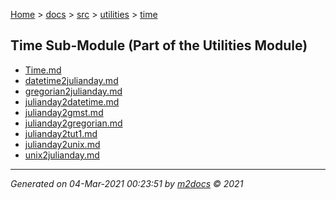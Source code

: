[Home](../../../index.md) > [docs](../../../docs_index.md) > [src](../../src_index.md) > [utilities](../utilities_index.md) > [time](time_index.md)  

## Time Sub-Module (Part of the Utilities Module)

- [Time.md](Time.md)
- [datetime2julianday.md](datetime2julianday.md)
- [gregorian2julianday.md](gregorian2julianday.md)
- [julianday2datetime.md](julianday2datetime.md)
- [julianday2gmst.md](julianday2gmst.md)
- [julianday2gregorian.md](julianday2gregorian.md)
- [julianday2tut1.md](julianday2tut1.md)
- [julianday2unix.md](julianday2unix.md)
- [unix2julianday.md](unix2julianday.md)

***

*Generated on 04-Mar-2021 00:23:51 by [m2docs](https://github.com/crgnam-research/m2docs) © 2021*
